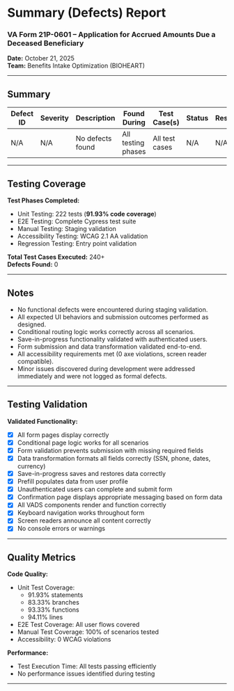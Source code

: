 # Summary (Defects) Report  
### VA Form 21P-0601 – Application for Accrued Amounts Due a Deceased Beneficiary  

**Date:** October 21, 2025  
**Team:** Benefits Intake Optimization (BIOHEART)

---

## Summary  

| Defect ID | Severity | Description | Found During | Test Case(s) | Status | Resolution |
|------------|-----------|--------------|---------------|---------------|----------|-------------|
| N/A | N/A | No defects found | All testing phases | All test cases | N/A | N/A |

---

## Testing Coverage  

**Test Phases Completed:**  
- Unit Testing: 222 tests (**91.93% code coverage**)  
- E2E Testing: Complete Cypress test suite  
- Manual Testing: Staging validation  
- Accessibility Testing: WCAG 2.1 AA validation  
- Regression Testing: Entry point validation  

**Total Test Cases Executed:** 240+  
**Defects Found:** 0  

---

## Notes  

- No functional defects were encountered during staging validation.  
- All expected UI behaviors and submission outcomes performed as designed.  
- Conditional routing logic works correctly across all scenarios.  
- Save-in-progress functionality validated with authenticated users.  
- Form submission and data transformation validated end-to-end.  
- All accessibility requirements met (0 axe violations, screen reader compatible).  
- Minor issues discovered during development were addressed immediately and were not logged as formal defects.  

---

## Testing Validation  

**Validated Functionality:**  
- [x] All form pages display correctly  
- [x] Conditional page logic works for all scenarios  
- [x] Form validation prevents submission with missing required fields  
- [x] Data transformation formats all fields correctly (SSN, phone, dates, currency)  
- [x] Save-in-progress saves and restores data correctly  
- [x] Prefill populates data from user profile  
- [x] Unauthenticated users can complete and submit form  
- [x] Confirmation page displays appropriate messaging based on form data  
- [x] All VADS components render and function correctly  
- [x] Keyboard navigation works throughout form  
- [x] Screen readers announce all content correctly  
- [x] No console errors or warnings  

---

## Quality Metrics  

**Code Quality:**  
- Unit Test Coverage:  
  - 91.93% statements  
  - 83.33% branches  
  - 93.33% functions  
  - 94.11% lines  
- E2E Test Coverage: All user flows covered  
- Manual Test Coverage: 100% of scenarios tested  
- Accessibility: 0 WCAG violations  

**Performance:**  
- Test Execution Time: All tests passing efficiently  
- No performance issues identified during testing  

---
